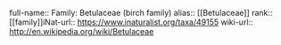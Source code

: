 

full-name:: Family: Betulaceae (birch family)
alias:: [[Betulaceae]]
rank:: [[family]]iNat-url:: https://www.inaturalist.org/taxa/49155
wiki-url:: http://en.wikipedia.org/wiki/Betulaceae